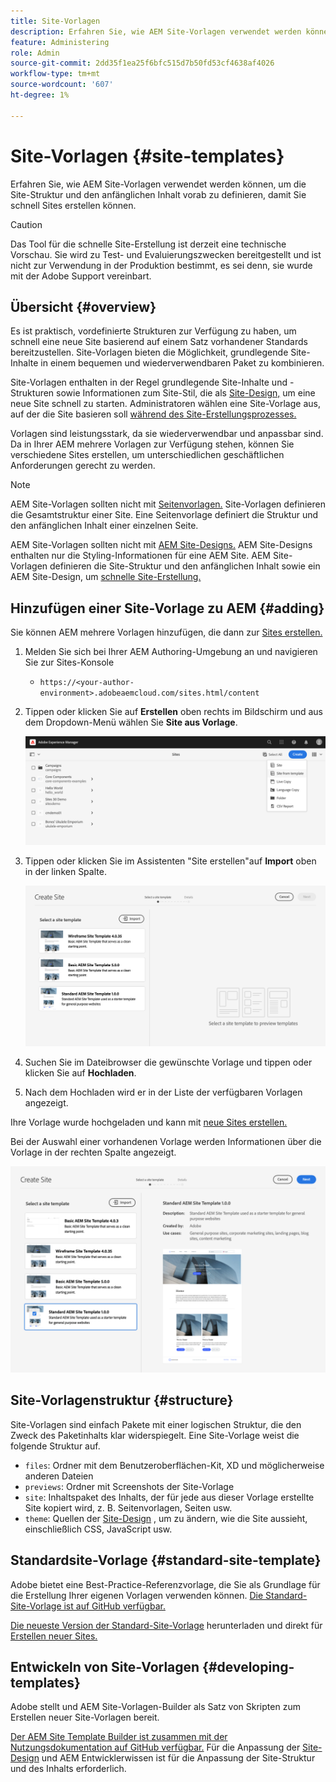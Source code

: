```yaml
---
title: Site-Vorlagen
description: Erfahren Sie, wie AEM Site-Vorlagen verwendet werden können, um die Site-Struktur und den anfänglichen Inhalt vorab zu definieren, damit Sie schnell Sites erstellen können.
feature: Administering
role: Admin
source-git-commit: 2dd35f1ea25f6bfc515d7b50fd53cf4638af4026
workflow-type: tm+mt
source-wordcount: '607'
ht-degree: 1%

---
```



# Site-Vorlagen {#site-templates}

Erfahren Sie, wie AEM Site-Vorlagen verwendet werden können, um die Site-Struktur und den anfänglichen Inhalt vorab zu definieren, damit Sie schnell Sites erstellen können.

>[!CAUTION]
>
>Das Tool für die schnelle Site-Erstellung ist derzeit eine technische Vorschau. Sie wird zu Test- und Evaluierungszwecken bereitgestellt und ist nicht zur Verwendung in der Produktion bestimmt, es sei denn, sie wurde mit der Adobe Support vereinbart.

## Übersicht {#overview}

Es ist praktisch, vordefinierte Strukturen zur Verfügung zu haben, um schnell eine neue Site basierend auf einem Satz vorhandener Standards bereitzustellen. Site-Vorlagen bieten die Möglichkeit, grundlegende Site-Inhalte in einem bequemen und wiederverwendbaren Paket zu kombinieren.

Site-Vorlagen enthalten in der Regel grundlegende Site-Inhalte und -Strukturen sowie Informationen zum Site-Stil, die als [Site-Design,](site-themes.md) um eine neue Site schnell zu starten. Administratoren wählen eine Site-Vorlage aus, auf der die Site basieren soll [während des Site-Erstellungsprozesses.](create-site.md)

Vorlagen sind leistungsstark, da sie wiederverwendbar und anpassbar sind. Da in Ihrer AEM mehrere Vorlagen zur Verfügung stehen, können Sie verschiedene Sites erstellen, um unterschiedlichen geschäftlichen Anforderungen gerecht zu werden.

>[!NOTE]
>
>AEM Site-Vorlagen sollten nicht mit [Seitenvorlagen.](/help/sites-cloud/authoring/features/templates.md) Site-Vorlagen definieren die Gesamtstruktur einer Site. Eine Seitenvorlage definiert die Struktur und den anfänglichen Inhalt einer einzelnen Seite.
>
>AEM Site-Vorlagen sollten nicht mit [AEM Site-Designs.](site-themes.md) AEM Site-Designs enthalten nur die Styling-Informationen für eine AEM Site. AEM Site-Vorlagen definieren die Site-Struktur und den anfänglichen Inhalt sowie ein AEM Site-Design, um [schnelle Site-Erstellung.](create-site.md)

## Hinzufügen einer Site-Vorlage zu AEM {#adding}

Sie können AEM mehrere Vorlagen hinzufügen, die dann zur [Sites erstellen.](create-site.md)

1. Melden Sie sich bei Ihrer AEM Authoring-Umgebung an und navigieren Sie zur Sites-Konsole

   * `https://<your-author-environment>.adobeaemcloud.com/sites.html/content`

1. Tippen oder klicken Sie auf **Erstellen** oben rechts im Bildschirm und aus dem Dropdown-Menü wählen Sie **Site aus Vorlage**.

   ![Erstellen einer Site aus einer Vorlage](../assets/create-site-from-template.png)

1. Tippen oder klicken Sie im Assistenten &quot;Site erstellen&quot;auf **Import** oben in der linken Spalte.

   ![Assistent zur Site-Erstellung](../assets/site-creation-wizard.png)

1. Suchen Sie im Dateibrowser die gewünschte Vorlage und tippen oder klicken Sie auf **Hochladen**.

1. Nach dem Hochladen wird er in der Liste der verfügbaren Vorlagen angezeigt.

Ihre Vorlage wurde hochgeladen und kann mit [neue Sites erstellen.](create-site.md)

Bei der Auswahl einer vorhandenen Vorlage werden Informationen über die Vorlage in der rechten Spalte angezeigt.

![Wählen Sie eine Vorlage aus](../assets/select-site-template.png)

## Site-Vorlagenstruktur {#structure}

Site-Vorlagen sind einfach Pakete mit einer logischen Struktur, die den Zweck des Paketinhalts klar widerspiegelt. Eine Site-Vorlage weist die folgende Struktur auf.

* `files`: Ordner mit dem Benutzeroberflächen-Kit, XD und möglicherweise anderen Dateien
* `previews`: Ordner mit Screenshots der Site-Vorlage
* `site`: Inhaltspaket des Inhalts, der für jede aus dieser Vorlage erstellte Site kopiert wird, z. B. Seitenvorlagen, Seiten usw.
* `theme`: Quellen der [Site-Design](site-themes.md) , um zu ändern, wie die Site aussieht, einschließlich CSS, JavaScript usw.

## Standardsite-Vorlage {#standard-site-template}

Adobe bietet eine Best-Practice-Referenzvorlage, die Sie als Grundlage für die Erstellung Ihrer eigenen Vorlagen verwenden können. [Die Standard-Site-Vorlage ist auf GitHub verfügbar.](https://github.com/adobe/aem-site-template-standard)

[Die neueste Version der Standard-Site-Vorlage](https://github.com/adobe/aem-site-template-standard/releases) herunterladen und direkt für [Erstellen neuer Sites.](create-site.md)

## Entwickeln von Site-Vorlagen {#developing-templates}

Adobe stellt und AEM Site-Vorlagen-Builder als Satz von Skripten zum Erstellen neuer Site-Vorlagen bereit.

[Der AEM Site Template Builder ist zusammen mit der Nutzungsdokumentation auf GitHub verfügbar.](https://github.com/adobe/aem-site-template-builder) Für die Anpassung der [Site-Design](site-themes.md) und AEM Entwicklerwissen ist für die Anpassung der Site-Struktur und des Inhalts erforderlich.
